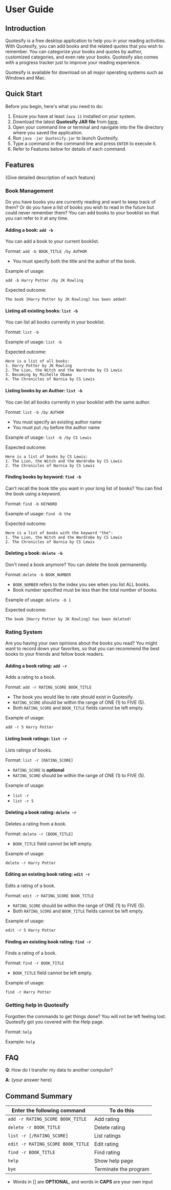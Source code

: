 # User Guide

## Introduction

Quotesify is a free desktop application to help you in your reading activities. With Quotesify, you can add 
books and the related quotes that you wish to remember. You can categorize your books and quotes by author,
customized categories, and even rate your books. Quotesify also comes with a progress tracker just to improve
your reading experience.

Quotesify is available for download on all major operating systems such as Windows and Mac.

## Quick Start

Before you begin, here's what you need to do:
1. Ensure you have at least `Java 11` installed on your system.
2. Download the latest **Quotesify JAR file** from [here](https://github.com/AY2021S1-CS2113T-T09-3/tp/releases).
3. Open your command line or terminal and navigate into the file directory where you saved the application.
4. Run `java -jar Quotesify.jar` to launch Quotesify.
5. Type a command in the command line and press `ENTER` to execute it.
6. Refer to Features below for details of each command.

## Features 

{Give detailed description of each feature}

### Book Management

Do you have books you are currently reading and want to keep track of them? 
Or do you have a list of books you wish to read in the future but could never remember them? 
You can add books to your booklist so that you can refer to it at any time. 

#### Adding a book: `add -b`
You can add a book to your current booklist. 

Format: `add -b BOOK_TITLE /by AUTHOR`

* You must specify both the title and the author of the book. 

Example of usage:

`add -b Harry Potter /by JK Rowling`


Expected outcome:

`The book [Harry Potter by JK Rowling] has been added!`

#### Listing all existing books: `list -b`
You can list all books currently in your booklist. 

Format: `list -b`

Example of usage:
`list -b`

Expected outcome:
~~~
Here is a list of all books:
1. Harry Potter by JK Rowling
2. The Lion, the Witch and the Wardrobe by CS Lewis
3. Becoming by Michelle Obama
4. The Chronicles of Narnia by CS Lewis
~~~

#### Listing books by an Author: `list -b`
You can list all books currently in your booklist with the same author. 

Format: `list -b /by AUTHOR`

* You must specify an existing author name
* You must put `/by` before the author name

Example of usage:
`list -b /by CS Lewis`

Expected outcome:
~~~
Here is a list of books by CS Lewis:
1. The Lion, the Witch and the Wardrobe by CS Lewis
2. The Chronicles of Narnia by CS Lewis
~~~

#### Finding books by keyword: `find -b`
Can't recall the book title you want in your long list of books? You can find the book using a keyword.

Format: `find -b KEYWORD`

Example of usage: 
`find -b the`

Expected outcome:
~~~
Here is a list of books with the keyword "the":
1. The Lion, the Witch and the Wardrobe by CS Lewis
2. The Chronicles of Narnia by CS Lewis
~~~

#### Deleting a book: `delete -b`
Don't need a book anymore? You can delete the book permanently. 

Format: `delete -b BOOK_NUMBER`

* `BOOK_NUMBER` refers to the index you see when you list ALL books.
* Book number specified must be less than the total number of books.

Example of usage:
`delete -b 1`

Expected outcome:
~~~
The book [Harry Potter by JK Rowling] has been deleted!
~~~ 

### Rating System

Are you having your own opinions about the books you read? You might want to record down your favorites,
so that you can recommend the best books to your friends and fellow book readers.

#### Adding a book rating: `add -r`
Adds a rating to a book.

Format: `add -r RATING_SCORE BOOK_TITLE`

* The book you would like to rate should exist in Quotesify.
* `RATING_SCORE` should be within the range of ONE (1) to FIVE (5).
* Both `RATING_SCORE` and `BOOK_TITLE` fields cannot be left empty.

Example of usage:

`add -r 5 Harry Potter`

#### Listing book ratings: `list -r`
Lists ratings of books.

Format: `list -r [RATING_SCORE]`

* `RATING_SCORE` is **optional**
* `RATING_SCORE` should be within the range of ONE (1) to FIVE (5).

Example of usage:

* `list -r`
* `list -r 5`

#### Deleting a book rating: `delete -r`
Deletes a rating from a book.

Format: `delete -r [BOOK_TITLE]`

* `BOOK_TITLE` field cannot be left empty.

Example of usage:

`delete -r Harry Potter`

#### Editing an existing book rating: `edit -r`
Edits a rating of a book.

Format: `edit -r RATING_SCORE BOOK_TITLE`

* `RATING_SCORE` should be within the range of ONE (1) to FIVE (5).
* Both `RATING_SCORE` and `BOOK_TITLE` fields cannot be left empty.

Example of usage:

`edit -r 5 Harry Potter`

#### Finding an existing book rating: `find -r`
Finds a rating of a book.

Format: `find -r BOOK_TITLE`

* `BOOK_TITLE` field cannot be left empty.

Example of usage:

`find -r Harry Potter`

### Getting help in Quotesify

Forgotten the commands to get things done? You will not be left feeling lost.
Quotesify got you covered with the Help page.

Format: `help`

Example: `help`

## FAQ

**Q**: How do I transfer my data to another computer? 

**A**: {your answer here}

## Command Summary

Enter the following command | To do this
--------------------------- | -----------
`add -r RATING_SCORE BOOK_TITLE` | Add rating
`delete -r BOOK_TITLE` | Delete rating
`list -r [/RATING_SCORE]` | List ratings
`edit -r RATING_SCORE BOOK_TITLE` | Edit rating
`find -r BOOK_TITLE` | Find rating
`help` | Show help page
`bye` | Terminate the program

* Words in [] are **OPTIONAL**, and words in **CAPS** are your own input
